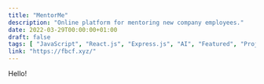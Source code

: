 ```yaml
---
title: "MentorMe"
description: "Online platform for mentoring new company employees."
date: 2022-03-29T00:00:00+01:00
draft: false
tags: [ "JavaScript", "React.js", "Express.js", "AI", "Featured", "Project" ]
link: "https://fbcf.xyz/"
---
```


Hello!

